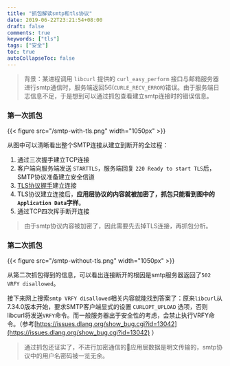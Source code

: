 ```yaml
---
title: "抓包解读smtp和tls协议"
date: 2019-06-22T23:21:54+08:00
draft: false
comments: true
keywords: ["tls"]
tags: ["安全"]
toc: true
autoCollapseToc: false
---
```


> 背景：某进程调用 `libcurl` 提供的 `curl_easy_perform` 接口与邮箱服务器进行smtp通信时，服务端返回56(`CURLE_RECV_ERROR`)错误。由于服务端日志信息不足，于是想到可以通过抓包查看建立smtp连接时的错误信息。

### 第一次抓包

{{< figure src="/smtp-with-tls.png" width="1050px" >}}

从图中可以清晰看出整个SMTP连接从建立到断开的全过程：

1. 通过三次握手建立TCP连接
2. 客户端向服务端发送 `STARTTLS`，服务端回复 `220 Ready to start TLS`后，SMTP协议准备建立安全信道
3. [TLS协议握手](https://cvvz.github.io/post/about-computer-security/#ssl%E5%8D%8F%E8%AE%AE)建立连接
4. TLS协议建立连接后，**应用层协议的内容就被加密了，抓包只能看到图中的`Application Data`字样**。
5. 通过TCP四次挥手断开连接

> 由于smtp协议内容被加密了，因此需要先去掉TLS连接，再抓包分析。

### 第二次抓包

{{< figure src="/smtp-without-tls.png" width="1050px" >}}

从第二次抓包得到的信息，可以看出连接断开的根因是smtp服务器返回了`502 VRFY disallowed`。

接下来网上搜索`smtp VRFY disallowed`相关内容就能找到答案了：原来`libcurl`从7.34.0版本开始，要求SMTP客户端显式的设置 `CURLOPT_UPLOAD` 选项，否则libcurl将发送`VRFY`命令。而一般服务器出于安全性的考虑，会禁止执行VRFY命令。（参考[https://issues.dlang.org/show_bug.cgi?id=13042](https://issues.dlang.org/show_bug.cgi?id=13042) ）

> 通过抓包还证实了，不进行加密通信的应用层数据是明文传输的，smtp协议中的用户名密码被一览无余。
